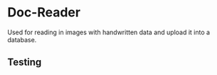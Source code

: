 # Doc-Reader

Used for reading in images with handwritten data and upload it into a database.

## Testing
